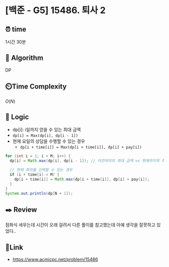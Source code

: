 # [백준 - G5] 15486. 퇴사 2
 
## ⏰  **time**
1시간 30분

## :pushpin: **Algorithm**
DP

## ⏲️**Time Complexity**
$O(N)$

## :round_pushpin: **Logic**
- dp[i]: i일까지 얻을 수 있는 최대 금액
- `dp[i] = Max(dp[i], dp[i - 1])`
- 현재 요일의 상담을 수행할 수 있는 경우
  - `dp[i + time[i]] = Max(dp[i + time[i]], dp[i] + pay[i])`
```java
for (int i = 1; i < M; i++) {
  dp[i] = Math.max(dp[i], dp[i - 1]); // 이전까지의 최대 금액 vs 현재까지의 최대 금액

  // 현재 회의를 선택할 수 있는 경우
  if (i + time[i] < M) {
    dp[i + time[i]] = Math.max(dp[i + time[i]], dp[i] + pay[i]);
  }
}
System.out.println(dp[N + 1]);
```

## :black_nib: **Review**
점화식 세우는데 시간이 오래 걸려서 다른 풀이를 참고했는데 아예 생각을 잘못하고 있었다.. 

## 📡**Link**
- https://www.acmicpc.net/problem/15486
